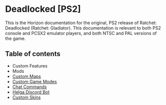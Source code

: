 # Deadlocked [PS2]

This is the Horizon documentation for the original, PS2 release of Ratchet: Deadlocked (Ratchet: Gladiator). This documentation is relevant to both PS2 console and PCSX2 emulator players, and both NTSC and PAL versions of the game.

## Table of contents

- Custom Features
- Mods
- [Custom Maps](./CMAPS.md)
- [Custom Game Modes](./GAME_MODES.MD)
- [Chat Commands](./CHATCOMMANDS.MD)
- [Helga Discord Bot](./HELGA.MD)
- [Custom Skins](https://github.com/Horizon-Private-Server/horizon-wiki/blob/main/up-your-arsenal/skins.md)
